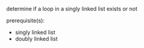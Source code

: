 determine if a loop in a singly linked list exists or not

prerequisite(s):
- singly linked list
- doubly linked list